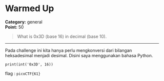 # Warmed Up
**Category:** general <br>
**Point:** 50

> What is 0x3D (base 16) in decimal (base 10).

---

Pada challenge ini kita hanya perlu mengkonversi dari bilangan heksadesimal menjadi desimal. Disini saya menggunakan bahasa Python.

```
print(int('0x3D', 16))
```

flag : `picoCTF{61}`